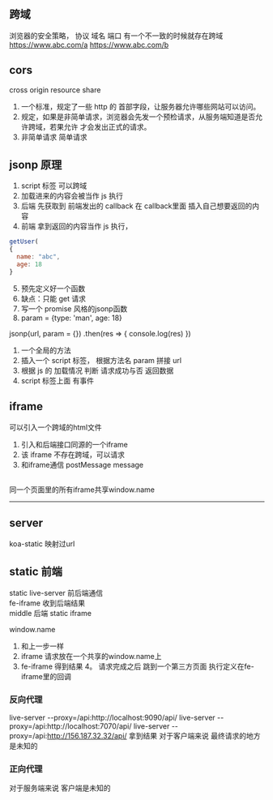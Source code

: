 ## 跨域
浏览器的安全策略，
协议 域名 端口 有一个不一致的时候就存在跨域
https://www.abc.com/a https://www.abc.com/b

## cors
cross origin resource share
1. 一个标准，规定了一些 http 的 首部字段，让服务器允许哪些网站可以访问。
2. 规定，如果是非简单请求，浏览器会先发一个预检请求，从服务端知道是否允许跨域，若果允许 才会发出正式的请求。
3. 非简单请求 简单请求

## jsonp 原理
1. script 标签 可以跨域
2. 加载进来的内容会被当作 js 执行
3. 后端 先获取到 前端发出的 callback 在 callback里面 插入自己想要返回的内容
4. 前端 拿到返回的内容当作 js 执行，
```js
getUser(
{
  name: "abc",
  age: 18
}
```
5. 预先定义好一个函数
6. 缺点：只能 get 请求
7. 写一个 promise 风格的jsonp函数
8. param = {type: 'man', age: 18}

jsonp(url, param = {})
  .then(res => {
    console.log(res)
  })

1. 一个全局的方法
2. 插入一个 script 标签， 根据方法名 param 拼接 url
3. 根据 js 的 加载情况 判断 请求成功与否 返回数据
4. script 标签上面 有事件

## iframe
可以引入一个跨域的html文件
1. 引入和后端接口同源的一个iframe
2. 该 iframe 不存在跨域，可以请求
3. 和iframe通信 postMessage message

## 
同一个页面里的所有iframe共享window.name

***
## server
koa-static 映射过url
## static 前端
static live-server
前后端通信  
fe-iframe 收到后端结果    
middle 后端 static iframe

window.name
1. 和上一步一样
2. iframe 请求放在一个共享的window.name上
3. fe-iframe 得到结果
4。 请求完成之后 跳到一个第三方页面 执行定义在fe-iframe里的回调

### 反向代理
live-server --proxy=/api:http://localhost:9090/api/ 
live-server --proxy=/api:http://localhost:7070/api/ 
live-server --proxy=/api:http://156.187.32.32/api/ 
拿到结果
对于客户端来说 最终请求的地方是未知的

### 正向代理
对于服务端来说 客户端是未知的